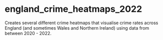 # england_crime_heatmaps_2022
Creates several different crime heatmaps that visualise crime rates across England (and sometimes Wales and Northern Ireland) using data from between 2020 - 2022.  
